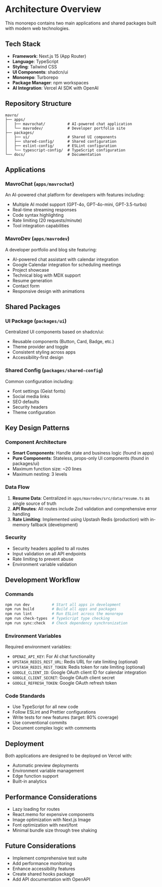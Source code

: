 # Architecture Overview

This monorepo contains two main applications and shared packages built with modern web technologies.

## Tech Stack

- **Framework**: Next.js 15 (App Router)
- **Language**: TypeScript
- **Styling**: Tailwind CSS
- **UI Components**: shadcn/ui
- **Monorepo**: Turborepo
- **Package Manager**: npm workspaces
- **AI Integration**: Vercel AI SDK with OpenAI

## Repository Structure

```
mavro/
├── apps/
│   ├── mavrochat/          # AI-powered chat application
│   └── mavrodev/           # Developer portfolio site
├── packages/
│   ├── ui/                 # Shared UI components
│   ├── shared-config/      # Shared configuration
│   ├── eslint-config/      # ESLint configuration
│   └── typescript-config/  # TypeScript configuration
└── docs/                   # Documentation
```

## Applications

### MavroChat (`apps/mavrochat`)

An AI-powered chat platform for developers with features including:

- Multiple AI model support (GPT-4o, GPT-4o-mini, GPT-3.5-turbo)
- Real-time streaming responses
- Code syntax highlighting
- Rate limiting (20 requests/minute)
- Tool integration capabilities

### MavroDev (`apps/mavrodev`)

A developer portfolio and blog site featuring:

- AI-powered chat assistant with calendar integration
- Google Calendar integration for scheduling meetings
- Project showcase
- Technical blog with MDX support
- Resume generation
- Contact form
- Responsive design with animations

## Shared Packages

### UI Package (`packages/ui`)

Centralized UI components based on shadcn/ui:

- Reusable components (Button, Card, Badge, etc.)
- Theme provider and toggle
- Consistent styling across apps
- Accessibility-first design

### Shared Config (`packages/shared-config`)

Common configuration including:

- Font settings (Geist fonts)
- Social media links
- SEO defaults
- Security headers
- Theme configuration

## Key Design Patterns

### Component Architecture

- **Smart Components**: Handle state and business logic (found in apps)
- **Pure Components**: Stateless, props-only UI components (found in packages/ui)
- Maximum function size: ~20 lines
- Maximum nesting: 3 levels

### Data Flow

1. **Resume Data**: Centralized in `apps/mavrodev/src/data/resume.ts` as single source of truth
2. **API Routes**: All routes include Zod validation and comprehensive error handling
3. **Rate Limiting**: Implemented using Upstash Redis (production) with in-memory fallback (development)

### Security

- Security headers applied to all routes
- Input validation on all API endpoints
- Rate limiting to prevent abuse
- Environment variable validation

## Development Workflow

### Commands

```bash
npm run dev          # Start all apps in development
npm run build        # Build all apps and packages
npm run lint         # Run ESLint across the monorepo
npm run check-types  # TypeScript type checking
npm run sync:check   # Check dependency synchronization
```

### Environment Variables

Required environment variables:

- `OPENAI_API_KEY`: For AI chat functionality
- `UPSTASH_REDIS_REST_URL`: Redis URL for rate limiting (optional)
- `UPSTASH_REDIS_REST_TOKEN`: Redis token for rate limiting (optional)
- `GOOGLE_CLIENT_ID`: Google OAuth client ID for calendar integration
- `GOOGLE_CLIENT_SECRET`: Google OAuth client secret
- `GOOGLE_REFRESH_TOKEN`: Google OAuth refresh token

### Code Standards

- Use TypeScript for all new code
- Follow ESLint and Prettier configurations
- Write tests for new features (target: 80% coverage)
- Use conventional commits
- Document complex logic with comments

## Deployment

Both applications are designed to be deployed on Vercel with:

- Automatic preview deployments
- Environment variable management
- Edge function support
- Built-in analytics

## Performance Considerations

- Lazy loading for routes
- React.memo for expensive components
- Image optimization with Next.js Image
- Font optimization with next/font
- Minimal bundle size through tree shaking

## Future Considerations

- Implement comprehensive test suite
- Add performance monitoring
- Enhance accessibility features
- Create shared hooks package
- Add API documentation with OpenAPI
